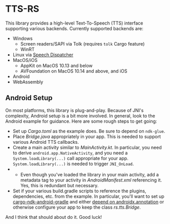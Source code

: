 # TTS-RS

This library provides a high-level Text-To-Speech (TTS) interface supporting various backends. Currently supported backends are:

* Windows
  * Screen readers/SAPI via Tolk (requires `tolk` Cargo feature)
  * WinRT
* Linux via [Speech Dispatcher](https://freebsoft.org/speechd)
* MacOS/iOS
  * AppKit on MacOS 10.13 and below
  * AVFoundation on MacOS 10.14 and above, and iOS
* Android
* WebAssembly

## Android Setup

On most platforms, this library is plug-and-play. Because of JNI's complexity, Android setup is a bit more involved. In general, look to the Android example for guidance. Here are some rough steps to get going:

* Set up _Cargo.toml_ as the example does. Be sure to depend on `ndk-glue`.
* Place _Bridge.java_ appropriately in your app. This is needed to support various Android TTS callbacks.
* Create a main activity similar to _MainActivity.kt_. In particular, you need to derive `android.app.NativeActivity`, and you need a `System.loadLibrary(...)` call appropriate for your app. `System.loadLibrary(...)` is needed to trigger `JNI_OnLoad`.
* * Even though you've loaded the library in your main activity, add a metadata tag to your activity in _AndroidManifest.xml_ referencing it. Yes, this is redundant but necessary.
* Set if your various build.gradle scripts to reference the plugins, dependencies, etc. from the example. In particular, you'll want to set up [cargo-ndk-android-gradle](https://github.com/willir/cargo-ndk-android-gradle/) and either [depend on androidx.annotation](https://developer.android.com/reference/androidx/annotation/package-summary) or otherwise configure your app to keep the class _rs.tts.Bridge_.

And I think that should about do it. Good luck!